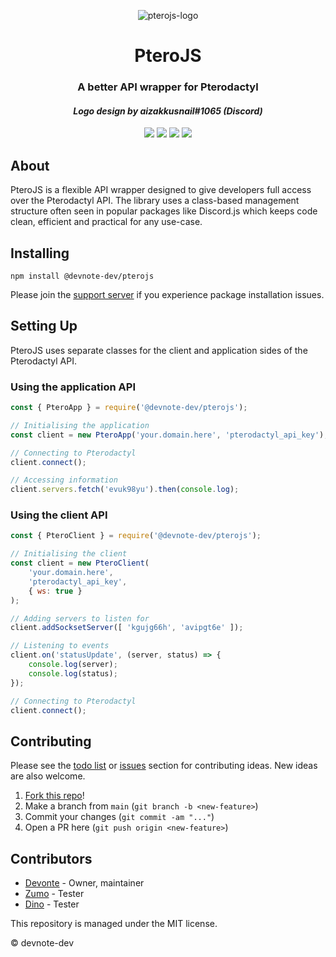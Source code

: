 <p align="center"><img src="https://cdn.discordapp.com/icons/878103328351977533/c9be4583e92d43efd1df18719f91ec37.webp?size=256" alt="pterojs-logo"></p>
<h1 align="center">PteroJS</h1>
<h3 align="center"><strong>A better API wrapper for Pterodactyl</strong></h3>
<h4 align="center"><i>Logo design by aizakkusnail#1065 (Discord)</i></h4>
<p align="center"><img src="https://img.shields.io/badge/discord-invite-5865f2?style=for-the-badge&logo=discord&logoColor=white"> <img src="https://img.shields.io/badge/version-1.1.8-3572A5?style=for-the-badge"> <img src="https://img.shields.io/github/issues/devnote-dev/PteroJS.svg?style=for-the-badge"> <img src="https://img.shields.io/badge/docs-coming_soon-e67e22?style=for-the-badge"></p>

## About
PteroJS is a flexible API wrapper designed to give developers full access over the Pterodactyl API. The library uses a class-based management structure often seen in popular packages like Discord.js which keeps code clean, efficient and practical for any use-case.

## Installing
```
npm install @devnote-dev/pterojs
```
Please join the [support server](https://discord.gg/rmRw4W5XXz) if you experience package installation issues.

## Setting Up
PteroJS uses separate classes for the client and application sides of the Pterodactyl API.

### Using the application API
```js
const { PteroApp } = require('@devnote-dev/pterojs');

// Initialising the application
const client = new PteroApp('your.domain.here', 'pterodactyl_api_key');

// Connecting to Pterodactyl
client.connect();

// Accessing information
client.servers.fetch('evuk98yu').then(console.log);
```

### Using the client API
```js
const { PteroClient } = require('@devnote-dev/pterojs');

// Initialising the client
const client = new PteroClient(
    'your.domain.here',
    'pterodactyl_api_key',
    { ws: true }
);

// Adding servers to listen for
client.addSocksetServer([ 'kgujg66h', 'avipgt6e' ]);

// Listening to events
client.on('statusUpdate', (server, status) => {
    console.log(server);
    console.log(status);
});

// Connecting to Pterodactyl
client.connect();
```

## Contributing
Please see the [todo list](https://github.com/devnote-dev/PteroJS/blob/main/TODO.md) or [issues](https://github.com/devnote-dev/PteroJS/issues) section for contributing ideas. New ideas are also welcome.

1. [Fork this repo](https://github.com/devnote-dev/pterojs/fork)!
2. Make a branch from `main` (`git branch -b <new-feature>`)
3. Commit your changes (`git commit -am "..."`)
4. Open a PR here (`git push origin <new-feature>`)

## Contributors
* [Devonte](https://github.com/devnote-dev) - Owner, maintainer
* [Zumo](https://github.com/ZumoDev) - Tester
* [Dino](https://github.com/DinoTheDevOfficial) - Tester

This repository is managed under the MIT license.

© devnote-dev
